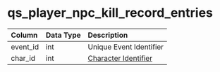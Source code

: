 # qs\_player\_npc\_kill\_record\_entries

| Column | Data Type | Description |
| :--- | :--- | :--- |
| event\_id | int | Unique Event Identifier |
| char\_id | int | [Character Identifier](../../../schema/categories/query_server/character_data.md) |

